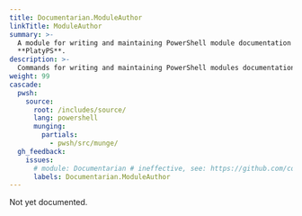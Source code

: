 ```yaml
---
title: Documentarian.ModuleAuthor
linkTitle: ModuleAuthor
summary: >-
  A module for writing and maintaining PowerShell module documentation as a supplement to
  **PlatyPS**.
description: >-
  Commands for writing and maintaining PowerShell modules documentation.
weight: 99
cascade:
  pwsh:
    source:
      root: /includes/source/
      lang: powershell
      munging:
        partials:
          - pwsh/src/munge/
  gh_feedback:
    issues:
      # module: Documentarian # ineffective, see: https://github.com/community/community/discussions/5288
      labels: Documentarian.ModuleAuthor
---
```


Not yet documented.
